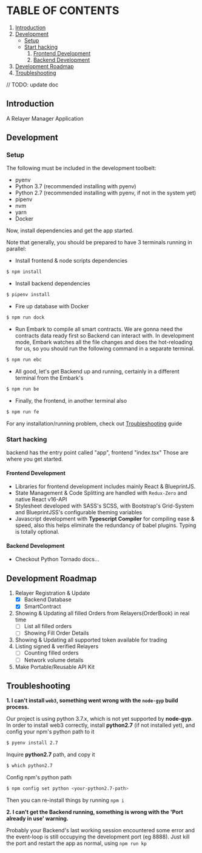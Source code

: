 # TABLE OF CONTENTS

1.  [Introduction](#org836984f)
2.  [Development](#org957d994)
    -  [Setup](#org168090e)
    -  [Start hacking](#org30ae7c1)
        1.  [Frontend Development](#org7f062cc)
        2.  [Backend Development](#orga954538)
3.  [Development Roadmap](#roadmap)
4.  [Troubleshooting](#trouble)

// TODO: update doc
<a id="org836984f"></a>

## Introduction

A Relayer Manager Application



<a id="org957d994"></a>

## Development


<a id="org168090e"></a>

### Setup
The following must be included in the development toolbelt:

-   pyenv
-   Python 3.7 (recommended installing with pyenv)
-   Python 2.7 (recommended installing with pyenv, if not in the system yet)
-   pipenv
-   nvm
-   yarn
-   Docker


Now, install dependencies and get the app started.

Note that generally, you should be prepared to have 3 terminals running in parallel:

- Install frontend & node scripts dependencies
``` sh
$ npm install
```

- Install backend dependencies
``` sh
$ pipenv install
```

- Fire up database with Docker
``` sh
$ npm run dock
```

- Run Embark to compile all smart contracts. We are gonna need the contracts data ready first so Backend can interact
with. In development mode, Embark watches all the file changes and does the hot-reloading for us, so you should run the
following command in a separate terminal.
``` sh
$ npm run ebc
```

- All good, let's get Backend up and running, certainly in a different terminal from the Embark's
``` sh
$ npm run be
```

- Finally, the frontend, in another terminal also
``` sh
$ npm run fe
```

For any installation/running problem, check out [Troubleshooting](#trouble) guide



<a id="org30ae7c1"></a>

### Start hacking

backend has the entry point called "app", frontend "index.tsx"
Those are where you get started.

<a id="org7f062cc"></a>

#### Frontend Development

-   Libraries for frontend development includes mainly React & BlueprintJS.
-   State Management & Code Splitting are handled with `Redux-Zero` and native React v16-API
-   Stylesheet developed with SASS's SCSS, with Bootstrap's Grid-System and BlueprintJSS's configurable theming variables
-   Javascript development with **Typescript Compiler** for compiling ease & speed, also this helps eliminate the redundancy of babel
    plugins. Typing is totally optional.


<a id="orga954538"></a>

#### Backend Development

-   Checkout Python Tornado docs&#x2026;

<a id="roadmap"></a>



## Development Roadmap

1. Relayer Registration & Update
   - [x] Backend Database
   - [x] SmartContract
2. Showing & Updating all filled Orders from Relayers(OrderBook) in real time
   - [ ] List all filled orders
   - [ ] Showing Fill Order Details
3. Showing & Updating all supported token available for trading
4. Listing signed & verified Relayers
   - [ ] Counting filled orders
   - [ ] Network volume details
5. Make Portable/Reusable API Kit



<a id="trouble"></a>

## Troubleshooting

**1. I can't install `web3`, something went wrong with the `node-gyp` build process.**

Our project is using python 3.7.x, which is not yet supported by **node-gyp**. In order to install web3 correctly,
install **python2.7** (if not installed yet), and config your npm's python path to it
```sh
$ pyenv install 2.7
```
Inquire **python2.7** path, and copy it
```sh
$ which python2.7
```
Config npm's python path
```sh
$ npm config set python <your-python2.7-path>
```
Then you can re-install things by running `npm i`

**2. I can't get the Backend running, something is wrong with the 'Port already in use' warning.**

Probably your Backend's last working session encountered some error and the event-loop is still occupying the
development port (eg 8888). Just kill the port and restart the app as normal, using `npm run kp`
